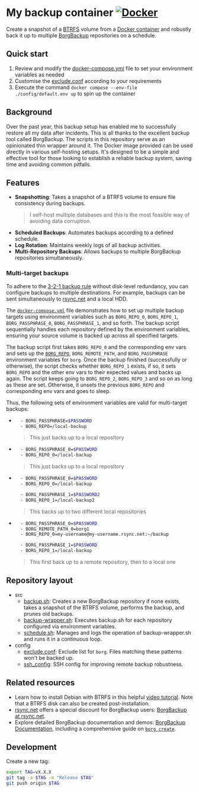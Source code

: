 # My backup container [![Docker](https://github.com/schmelczer/backup-container/actions/workflows/docker-publish.yml/badge.svg)](https://github.com/schmelczer/backup-container/actions/workflows/docker-publish.yml)

Create a snapshot of a [BTRFS](https://docs.kernel.org/filesystems/btrfs.html) volume from a [Docker container](https://www.docker.com/) and robustly back it up to multiple [BorgBackup](https://borgbackup.readthedocs.io/en/stable/index.html) repositories on a schedule.

## Quick start

1. Review and modify the [docker-compose.yml](docker-compose.yml) file to set your environment variables as needed
2. Customise the [exclude.conf](config/exclude.conf) according to your requirements
3. Execute the command `docker compose --env-file ./config/default.env up` to spin up the container

## Background

Over the past year, this backup setup has enabled me to successfully restore all my data after incidents. This is all thanks to the excellent backup tool called BorgBackup. The scripts in this repository serve as an opinionated thin wrapper around it. The Docker image provided can be used directly in various self-hosting setups. It's designed to be a simple and effective tool for those looking to establish a reliable backup system, saving time and avoiding common pitfalls.

## Features

- **Snapshotting**: Takes a snapshot of a BTRFS volume to ensure file consistency during backups.
  > I self-host multiple databases and this is the most feasible way of avoiding data corruption.
- **Scheduled Backups**: Automates backups according to a defined schedule.
- **Log Rotation**: Maintains weekly logs of all backup activities.
- **Multi-Repository Backups**: Allows backups to multiple BorgBackup repositories simultaneously.

### Multi-target backups

To adhere to the [3-2-1 backup rule](https://en.wikipedia.org/wiki/Backup) without disk-level redundancy, you can configure backups to multiple destinations. For example, backups can be sent simultaneously to [rsync.net](rsync.net) and a local HDD.

The [`docker-compose.yml`](docker-compose.yml) file demonstrates how to set up multiple backup targets using environment variables such as `BORG_REPO_0`, `BORG_REPO_1`, `BORG_PASSPHRASE_0`, `BORG_PASSPHRASE_1`, and so forth. The backup script sequentially handles each repository defined by the environment variables, ensuring your source volume is backed up across all specified targets.

The backup script first takes `BORG_REPO_0` and the corresponding env vars and sets up the [`BORG_REPO`](https://borgbackup.readthedocs.io/en/stable/usage/general.html#repository-urls), `BORG_REMOTE_PATH`, and `BORG_PASSPHRASE` environment variables for `borg`. Once the backup finished (successfully or otherwise), the script checks whether `BORG_REPO_1` exists, if so, it sets `BORG_REPO` and the other env vars to their expected values and backs up again. The script keeps going to `BORG_REPO_2`, `BORG_REPO_3` and so on as long as these are set. Otherwise, it unsets the previous `BORG_REPO` and corresponding env vars and goes to sleep.

Thus, the following sets of environment variables are valid for multi-target backups:

- ```sh
    - BORG_PASSPHRASE=$PASSWORD
    - BORG_REPO=/local-backup
  ```

  > This just backs up to a local repository

- ```sh
    - BORG_PASSPHRASE_0=$PASSWORD
    - BORG_REPO_0=/local-backup
  ```

  > This just backs up to a local repository

- ```sh
    - BORG_PASSPHRASE_0=$PASSWORD
    - BORG_REPO_0=/local-backup

    - BORG_PASSPHRASE_1=$PASSWORD2
    - BORG_REPO_1=/local-backup2
  ```

  > This backs up to two different local repositories

- ```sh
    - BORG_PASSPHRASE_0=$PASSWORD
    - BORG_REMOTE_PATH_0=borg1
    - BORG_REPO_0=my-username@my-username.rsync.net:~/backup

    - BORG_PASSPHRASE_1=$PASSWORD
    - BORG_REPO_1=/local-backup
  ```

  > This first back up to a remote repository, then to a local one

## Repository layout

- src
  - [backup.sh](src/backup.sh): Creates a new BorgBackup repository if none exists, takes a snapshot of the BTRFS volume, performs the backup, and prunes old backups.
  - [backup-wrapper.sh](src/backup-wrapper.sh): Executes backup.sh for each repository configured via environment variables.
  - [schedule.sh](src/schedule.sh): Manages and logs the operation of backup-wrapper.sh and runs it in a continuous loop.
- config
  - [exclude.conf](config/exclude.conf): Exclude list for `borg`. Files matching these patterns won't be backed up.
  - [ssh_config](config/ssh_config): SSH config for improving remote backup robustness.

## Related resources

- Learn how to install Debian with BTRFS in this helpful [video tutorial](https://www.youtube.com/watch?v=MoWApyUb5w8). Note that a BTRFS disk can also be created post-installation.
- [rsync.net](https://www.rsync.net/products/borg.html) offers a special discount for BorgBackup users: [BorgBackup at rsync.net](https://www.rsync.net/products/borg.html).
- Explore detailed BorgBackup documentation and demos: [BorgBackup Documentation](https://www.borgbackup.org/demo.html), including a comprehensive guide on [`borg create`](https://borgbackup.readthedocs.io/en/stable/usage/create.html#description).

## Development

Create a new tag:

```sh
export TAG=vX.X.X
git tag -a $TAG -m "Release $TAG"
git push origin $TAG
```
